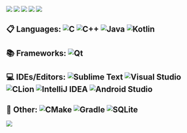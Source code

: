 ![](https://github-profile-summary-cards.vercel.app/api/cards/profile-details?username=v43d3rm4k4r&theme=monokai)
![](https://github-profile-summary-cards.vercel.app/api/cards/most-commit-language?username=v43d3rm4k4r&theme=monokai)
![](https://github-profile-summary-cards.vercel.app/api/cards/repos-per-language?username=v43d3rm4k4r&theme=monokai)
![](https://github-profile-summary-cards.vercel.app/api/cards/stats?username=v43d3rm4k4r&theme=monokai)
![](https://github-profile-summary-cards.vercel.app/api/cards/productive-time?username=v43d3rm4k4r&theme=monokai&utcOffset=3)

## 📋 Languages: ![C](https://img.shields.io/badge/C-%23575757.svg?style=Flat&logo=c&logoColor=white) ![C++](https://img.shields.io/badge/C++-%2300599C.svg?style=Flat&logo=c%2B%2B&logoColor=white) ![Java](https://img.shields.io/badge/Java-%23ED8B00.svg?style=Flat&logo=java&logoColor=white) ![Kotlin](https://img.shields.io/badge/Kotlin-%237F52FF.svg?style=Flat&logo=kotlin&logoColor=white)

## 📚 Frameworks: ![Qt](https://img.shields.io/badge/Qt-%23217346.svg?style=Flat&logo=Qt&logoColor=white)

## 💻 IDEs/Editors: ![Sublime Text](https://img.shields.io/badge/Sublime_Text-%23575757.svg?style=Flat&logo=sublime-text&logoColor=important) ![Visual Studio](https://img.shields.io/badge/Visual%20Studio-5C2D91.svg?style=Flat&logo=visual-studio&logoColor=white) ![CLion](https://img.shields.io/badge/CLion-black?style=Flat&logo=clion&logoColor=white) ![IntelliJ IDEA](https://img.shields.io/badge/IntelliJ_IDEA-000000.svg?style=Flat&logo=intellij-idea&logoColor=white) ![Android Studio](https://img.shields.io/badge/Android%20Studio-3DDC84.svg?style=Flat&logo=android-studio&logoColor=white)

## 🥅 Other: ![CMake](https://img.shields.io/badge/CMake-%23008FBA.svg?style=Flat&logo=cmake&logoColor=white) ![Gradle](https://img.shields.io/badge/Gradle-02303A.svg?style=Flat&logo=Gradle&logoColor=white) ![SQLite](https://img.shields.io/badge/SQLite-%2307405e.svg?style=Flat&logo=sqlite&logoColor=white)

![](https://komarev.com/ghpvc/?username=v43d3rm4k4r)
